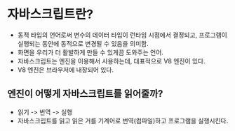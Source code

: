 # 자바스크립트란?
- 동적 타입의 언어로써 변수의 데이터 타입이 런타임 시점에서 결정되고, 프로그램이 실행되는 동안에 동적으로 변경될 수 있음을 의미함.
- 화면을 우리가 더 활발하게 만들 수 있게끔 도와주는 언어.
- 자바스크립트는 엔진을 이용해서 사용하는데, 대표적으로 V8 엔진이 있다.
- V8 엔진은 브라우저에 내장되어 있다.

## 엔진이 어떻게 자바스크립트를 읽어줄까?
- 읽기 -> 번역 -> 실행
- 자바스크립트를 읽고 읽은 거를 기계어로 번역(컴파일)하고 프로그램을 실행시킨다.